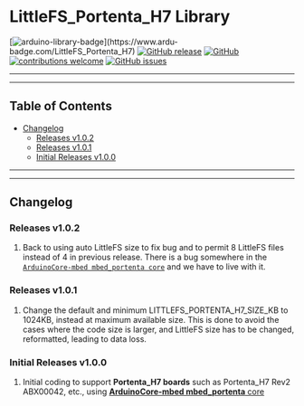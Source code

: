 # LittleFS_Portenta_H7 Library

[![arduino-library-badge](https://www.ardu-badge.com/badge/LittleFS_Portenta_H7.svg?)](https://www.ardu-badge.com/LittleFS_Portenta_H7)
[![GitHub release](https://img.shields.io/github/release/khoih-prog/LittleFS_Portenta_H7.svg)](https://github.com/khoih-prog/LittleFS_Portenta_H7/releases)
[![GitHub](https://img.shields.io/github/license/mashape/apistatus.svg)](https://github.com/khoih-prog/LittleFS_Portenta_H7/blob/main/LICENSE)
[![contributions welcome](https://img.shields.io/badge/contributions-welcome-brightgreen.svg?style=flat)](#Contributing)
[![GitHub issues](https://img.shields.io/github/issues/khoih-prog/LittleFS_Portenta_H7.svg)](http://github.com/khoih-prog/LittleFS_Portenta_H7/issues)

---
---

## Table of Contents

* [Changelog](#changelog)
  * [Releases v1.0.2](#releases-v102)
  * [Releases v1.0.1](#releases-v101)
  * [Initial Releases v1.0.0](#initial-releases-v100)

---
---

## Changelog

### Releases v1.0.2

1. Back to using auto LittleFS size to fix bug and to permit 8 LittleFS files instead of 4 in previous release. There is a bug somewhere in the [`ArduinoCore-mbed mbed_portenta core`](https://github.com/arduino/ArduinoCore-mbed) and we have to live with it.

### Releases v1.0.1

1. Change the default and minimum LITTLEFS_PORTENTA_H7_SIZE_KB to 1024KB, instead at maximum available size. This is done to avoid the cases where the code size is larger, and LittleFS size has to be changed, reformatted, leading to data loss.

### Initial Releases v1.0.0

1. Initial coding to support **Portenta_H7 boards** such as Portenta_H7 Rev2 ABX00042, etc., using [**ArduinoCore-mbed mbed_portenta** core](https://github.com/arduino/ArduinoCore-mbed)



